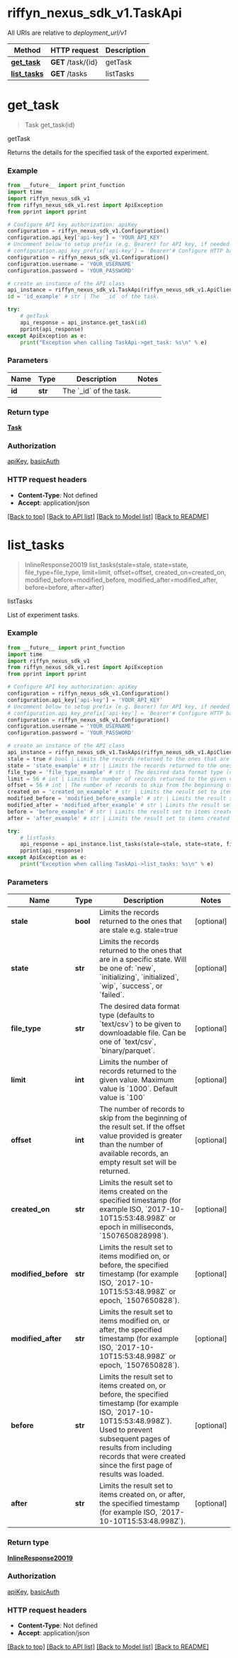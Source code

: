 # riffyn_nexus_sdk_v1.TaskApi

All URIs are relative to *deployment_url/v1*

Method | HTTP request | Description
------------- | ------------- | -------------
[**get_task**](TaskApi.md#get_task) | **GET** /task/{id} | getTask
[**list_tasks**](TaskApi.md#list_tasks) | **GET** /tasks | listTasks

# **get_task**
> Task get_task(id)

getTask

Returns the details for the specified task of the exported experiment.

### Example
```python
from __future__ import print_function
import time
import riffyn_nexus_sdk_v1
from riffyn_nexus_sdk_v1.rest import ApiException
from pprint import pprint

# Configure API key authorization: apiKey
configuration = riffyn_nexus_sdk_v1.Configuration()
configuration.api_key['api-key'] = 'YOUR_API_KEY'
# Uncomment below to setup prefix (e.g. Bearer) for API key, if needed
# configuration.api_key_prefix['api-key'] = 'Bearer'# Configure HTTP basic authorization: basicAuth
configuration = riffyn_nexus_sdk_v1.Configuration()
configuration.username = 'YOUR_USERNAME'
configuration.password = 'YOUR_PASSWORD'

# create an instance of the API class
api_instance = riffyn_nexus_sdk_v1.TaskApi(riffyn_nexus_sdk_v1.ApiClient(configuration))
id = 'id_example' # str | The `_id` of the task.

try:
    # getTask
    api_response = api_instance.get_task(id)
    pprint(api_response)
except ApiException as e:
    print("Exception when calling TaskApi->get_task: %s\n" % e)
```

### Parameters

Name | Type | Description  | Notes
------------- | ------------- | ------------- | -------------
 **id** | **str**| The &#x60;_id&#x60; of the task. | 

### Return type

[**Task**](Task.md)

### Authorization

[apiKey](../README.md#apiKey), [basicAuth](../README.md#basicAuth)

### HTTP request headers

 - **Content-Type**: Not defined
 - **Accept**: application/json

[[Back to top]](#) [[Back to API list]](../README.md#documentation-for-api-endpoints) [[Back to Model list]](../README.md#documentation-for-models) [[Back to README]](../README.md)

# **list_tasks**
> InlineResponse20019 list_tasks(stale=stale, state=state, file_type=file_type, limit=limit, offset=offset, created_on=created_on, modified_before=modified_before, modified_after=modified_after, before=before, after=after)

listTasks

List of experiment tasks.

### Example
```python
from __future__ import print_function
import time
import riffyn_nexus_sdk_v1
from riffyn_nexus_sdk_v1.rest import ApiException
from pprint import pprint

# Configure API key authorization: apiKey
configuration = riffyn_nexus_sdk_v1.Configuration()
configuration.api_key['api-key'] = 'YOUR_API_KEY'
# Uncomment below to setup prefix (e.g. Bearer) for API key, if needed
# configuration.api_key_prefix['api-key'] = 'Bearer'# Configure HTTP basic authorization: basicAuth
configuration = riffyn_nexus_sdk_v1.Configuration()
configuration.username = 'YOUR_USERNAME'
configuration.password = 'YOUR_PASSWORD'

# create an instance of the API class
api_instance = riffyn_nexus_sdk_v1.TaskApi(riffyn_nexus_sdk_v1.ApiClient(configuration))
stale = true # bool | Limits the records returned to the ones that are stale e.g. stale=true  (optional)
state = 'state_example' # str | Limits the records returned to the ones that are in a specific state. Will be one of: `new`, `initializing`, `initialized`, `wip`, `success`, or `failed`.  (optional)
file_type = 'file_type_example' # str | The desired data format type (defaults to `text/csv`) to be given to downloadable file. Can be one of `text/csv`, `binary/parquet`. (optional)
limit = 56 # int | Limits the number of records returned to the given value. Maximum value is `1000`. Default value is `100`  (optional)
offset = 56 # int | The number of records to skip from the beginning of the result set. If the offset value provided is greater than the number of available records, an empty result set will be returned.  (optional)
created_on = 'created_on_example' # str | Limits the result set to items created on the specified timestamp (for example ISO, `2017-10-10T15:53:48.998Z` or epoch in milliseconds, `1507650828998`).  (optional)
modified_before = 'modified_before_example' # str | Limits the result set to items modified on, or before, the specified timestamp (for example ISO, `2017-10-10T15:53:48.998Z` or epoch, `1507650828`).  (optional)
modified_after = 'modified_after_example' # str | Limits the result set to items modified on, or after, the specified timestamp (for example ISO, `2017-10-10T15:53:48.998Z` or epoch, `1507650828`).  (optional)
before = 'before_example' # str | Limits the result set to items created on, or before, the specified timestamp (for example ISO, `2017-10-10T15:53:48.998Z`). Used to prevent subsequent pages of results from including records that were created       since the first page of results was loaded.  (optional)
after = 'after_example' # str | Limits the result set to items created on, or after, the specified timestamp (for example ISO, `2017-10-10T15:53:48.998Z`).  (optional)

try:
    # listTasks
    api_response = api_instance.list_tasks(stale=stale, state=state, file_type=file_type, limit=limit, offset=offset, created_on=created_on, modified_before=modified_before, modified_after=modified_after, before=before, after=after)
    pprint(api_response)
except ApiException as e:
    print("Exception when calling TaskApi->list_tasks: %s\n" % e)
```

### Parameters

Name | Type | Description  | Notes
------------- | ------------- | ------------- | -------------
 **stale** | **bool**| Limits the records returned to the ones that are stale e.g. stale&#x3D;true  | [optional] 
 **state** | **str**| Limits the records returned to the ones that are in a specific state. Will be one of: &#x60;new&#x60;, &#x60;initializing&#x60;, &#x60;initialized&#x60;, &#x60;wip&#x60;, &#x60;success&#x60;, or &#x60;failed&#x60;.  | [optional] 
 **file_type** | **str**| The desired data format type (defaults to &#x60;text/csv&#x60;) to be given to downloadable file. Can be one of &#x60;text/csv&#x60;, &#x60;binary/parquet&#x60;. | [optional] 
 **limit** | **int**| Limits the number of records returned to the given value. Maximum value is &#x60;1000&#x60;. Default value is &#x60;100&#x60;  | [optional] 
 **offset** | **int**| The number of records to skip from the beginning of the result set. If the offset value provided is greater than the number of available records, an empty result set will be returned.  | [optional] 
 **created_on** | **str**| Limits the result set to items created on the specified timestamp (for example ISO, &#x60;2017-10-10T15:53:48.998Z&#x60; or epoch in milliseconds, &#x60;1507650828998&#x60;).  | [optional] 
 **modified_before** | **str**| Limits the result set to items modified on, or before, the specified timestamp (for example ISO, &#x60;2017-10-10T15:53:48.998Z&#x60; or epoch, &#x60;1507650828&#x60;).  | [optional] 
 **modified_after** | **str**| Limits the result set to items modified on, or after, the specified timestamp (for example ISO, &#x60;2017-10-10T15:53:48.998Z&#x60; or epoch, &#x60;1507650828&#x60;).  | [optional] 
 **before** | **str**| Limits the result set to items created on, or before, the specified timestamp (for example ISO, &#x60;2017-10-10T15:53:48.998Z&#x60;). Used to prevent subsequent pages of results from including records that were created       since the first page of results was loaded.  | [optional] 
 **after** | **str**| Limits the result set to items created on, or after, the specified timestamp (for example ISO, &#x60;2017-10-10T15:53:48.998Z&#x60;).  | [optional] 

### Return type

[**InlineResponse20019**](InlineResponse20019.md)

### Authorization

[apiKey](../README.md#apiKey), [basicAuth](../README.md#basicAuth)

### HTTP request headers

 - **Content-Type**: Not defined
 - **Accept**: application/json

[[Back to top]](#) [[Back to API list]](../README.md#documentation-for-api-endpoints) [[Back to Model list]](../README.md#documentation-for-models) [[Back to README]](../README.md)

